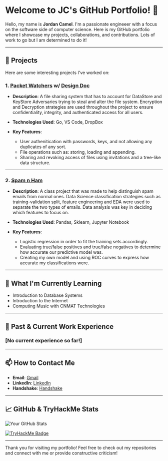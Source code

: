 # Welcome to JC's GitHub Portfolio! 👋

Hello, my name is **Jordan Camel**. I'm a passionate engineeer with a focus on the software side of computer science. Here is my GitHub portfolio where I showcase my projects, collaborations, and contributions. Lots of work to go but I am determined to do it!

---

## 🔭 Projects

Here are some interesting projects I've worked on:

### 1. [Packet Watchers](https://github.com/jcamel2/Packet_Watchers) w/ [Design Doc](https://www.dropbox.com/scl/fi/27eomd9hs1iz6dc74i0y4/Project-2-Design-Doc.paper?rlkey=8bt3ph55rdb0h7k186tn87u3f&dl=0)

- **Description**: A file sharing system that has to account for DataStore and KeyStore Adversaries trying to steal and alter the file system. Encryption and Decryption strategies are used throughout the project to ensure confidentiality, integrity, and authenticated access for all users.

- **Technologies Used**: Go, VS Code, DropBox

- **Key Features**:
  - User authenitication with passwords, keys, and not allowing any duplicates of any sort.
  - File operations such as: storing, loading and appending.
  - Sharing and revoking access of files using invitations and a tree-like data structure.

---

### 2. [Spam n Ham](https://github.com/jcamel2/Spam_n_Ham)

- **Description**: A class project that was made to help distinguish spam emails from normal ones. Data Science classification strategies such as training-validation split, feature engineering and EDA were used to separate the two types of emails. Data analysis was key in deciding which features to focus on.
  
- **Technologies Used**: Pandas, Sklearn, Jupyter Notebook

- **Key Features**:
  - Logistic regression in order to fit the training sets accordingly.
  - Evaluating true/false positives and true/false negatives to determine how accurate our predictive model was.
  - Creating my own model and using ROC curves to express how accurate my classifications were.

---

## 🌱 What I'm Currently Learning

- Introduction to Database Systems
- Introduction to the Internet
- Computing Music with CNMAT Technologies

---

## 💼 Past & Current Work Experience

### **[No current experience so far!]** 

---

## 📫 How to Contact Me

- **Email**: [Gmail](jcamel@berkeley.edu)
- **LinkedIn**: [LinkedIn](https://www.linkedin.com/in/jordan-camel-b74424268/)
- **Handshake**: [Handshake](https://berkeley.joinhandshake.com/profiles/33149893)

---

## 📈 GitHub & TryHackMe Stats

![Your GitHub Stats](https://github-readme-stats.vercel.app/api?username=jcamel2&show_icons=true&theme=radical)

[![TryHackMe Badge](https://tryhackme-badges.s3.amazonaws.com/jcamel.png)](https://tryhackme.com/p/jcamel)

---

Thank you for visiting my portfolio! Feel free to check out my repositories and connect with me or provide constructive criticism!
